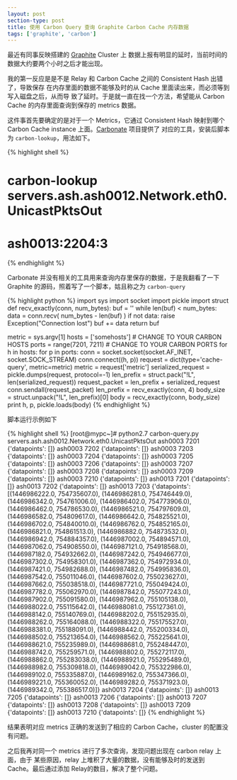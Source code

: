```yaml
---
layout: post
section-type: post
title: 使用 Carbon Query 查询 Graphite Carbon Cache 内存数据
tags: ['graphite', 'carbon']
---
```


最近有同事反映搭建的 [Graphite](https://github.com/graphite-project) Cluster 上
数据上报有明显的延时，当前时间的数据大约要两个小时之后才能出现。

我的第一反应是是不是 Relay 和 Carbon Cache 之间的 Consistent Hash 出错了，导致保存
在内存里面的数据不能够及时的从 Cache 里面读出来，而必须等到写入磁盘之后，从而导
致了延时。于是就一直在找一个方法，希望能从 Carbon Cache 的内存里面查询到保存的
metrics 数据。

这件事首先要确定的是对于一个 Metrics，它通过 Consistent Hash 映射到哪个 Carbon
Cache instance 上面。[Carbonate](https://github.com/jssjr/carbonate) 项目提供了
对应的工具，安装后脚本为 `carbon-lookup`，用法如下。

{% highlight shell %}
# carbon-lookup servers.ash.ash0012.Network.eth0.UnicastPktsOut
# ash0013:2204:3
{% endhighlight %}

Carbonate 并没有相关的工具用来查询内存里保存的数据，于是我翻看了一下 Graphite
的源码，照着写了一个脚本，姑且称之为 `carbon-query`

{% highlight python %}
import sys
import socket
import pickle
import struct
def recv_exactly(conn, num_bytes):
    buf = ''
    while len(buf) < num_bytes:
        data = conn.recv( num_bytes - len(buf) )
        if not data:
            raise Exception("Connection lost")
        buf += data
    return buf


metric = sys.argv[1]
hosts = ['somehosts'] # CHANGE TO YOUR CARBON HOSTS
ports = range(7201, 7211) # CHANGE TO YOUR CARBON PORTS
for h in hosts:
    for p in ports:
        conn = socket.socket(socket.AF_INET, socket.SOCK_STREAM)
        conn.connect((h, p))
        request = dict(type='cache-query', metric=metric)
        metric = request['metric']
        serialized_request = pickle.dumps(request, protocol=-1)
        len_prefix = struct.pack("!L", len(serialized_request))
        request_packet = len_prefix + serialized_request
        conn.sendall(request_packet)
        len_prefix = recv_exactly(conn, 4)
        body_size = struct.unpack("!L", len_prefix)[0]
        body = recv_exactly(conn, body_size)
        print h, p, pickle.loads(body)
{% endhighlight %}

脚本运行示例如下

{% highlight shell %}
[root@mypc~]# python2.7 carbon-query.py servers.ash.ash0012.Network.eth0.UnicastPktsOut
ash0003 7201 {'datapoints': []}
ash0003 7202 {'datapoints': []}
ash0003 7203 {'datapoints': []}
ash0003 7204 {'datapoints': []}
ash0003 7205 {'datapoints': []}
ash0003 7206 {'datapoints': []}
ash0003 7207 {'datapoints': []}
ash0003 7208 {'datapoints': []}
ash0003 7209 {'datapoints': []}
ash0003 7210 {'datapoints': []}
ash0013 7201 {'datapoints': []}
ash0013 7202 {'datapoints': []}
ash0013 7203 {'datapoints': [(1446986222.0, 754735607.0), (1446986281.0, 754746449.0), (1446986342.0, 754761006.0), (1446986402.0, 754773906.0), (1446986462.0, 754786530.0), (1446986521.0, 754797609.0), (1446986582.0, 754809617.0), (1446986642.0, 754825521.0), (1446986702.0, 754840010.0), (1446986762.0, 754852165.0), (1446986821.0, 754861513.0), (1446986882.0, 754873532.0), (1446986942.0, 754884357.0), (1446987002.0, 754894571.0), (1446987062.0, 754908550.0), (1446987121.0, 754918568.0), (1446987182.0, 754932662.0), (1446987242.0, 754946677.0), (1446987302.0, 754958301.0), (1446987362.0, 754972934.0), (1446987421.0, 754982688.0), (1446987482.0, 754995836.0), (1446987542.0, 755011046.0), (1446987602.0, 755023627.0), (1446987662.0, 755038518.0), (1446987721.0, 755049424.0), (1446987782.0, 755062970.0), (1446987842.0, 755077243.0), (1446987902.0, 755091580.0), (1446987962.0, 755105138.0), (1446988022.0, 755115642.0), (1446988081.0, 755127361.0), (1446988142.0, 755140769.0), (1446988202.0, 755152935.0), (1446988262.0, 755164088.0), (1446988322.0, 755175527.0), (1446988381.0, 755188091.0), (1446988442.0, 755200334.0), (1446988502.0, 755213654.0), (1446988562.0, 755225641.0), (1446988621.0, 755235989.0), (1446988681.0, 755248447.0), (1446988742.0, 755259571.0), (1446988802.0, 755272117.0), (1446988862.0, 755283038.0), (1446988921.0, 755295489.0), (1446988982.0, 755309818.0), (1446989042.0, 755322986.0), (1446989102.0, 755335887.0), (1446989162.0, 755347366.0), (1446989221.0, 755360052.0), (1446989282.0, 755371923.0), (1446989342.0, 755386517.0)]}
ash0013 7204 {'datapoints': []}
ash0013 7205 {'datapoints': []}
ash0013 7206 {'datapoints': []}
ash0013 7207 {'datapoints': []}
ash0013 7208 {'datapoints': []}
ash0013 7209 {'datapoints': []}
ash0013 7210 {'datapoints': []}
{% endhighlight %}

结果表明对应 metrics 正确的发送到了相应的 Carbon Cache，cluster 的配置没有问题。

之后我再对同一个 metrics 进行了多次查询，发现问题出现在 carbon relay 上面，由于
某些原因，relay 上堆积了大量的数据，没有能够及时的发送到 Cache。最后通过添加
Relay的数目，解决了整个问题。
